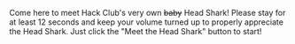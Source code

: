 Come here to meet Hack Club's very own <s>baby</s> Head Shark! Please stay for at least 12 seconds and keep your volume turned up to properly appreciate the Head Shark. Just click the "Meet the Head Shark" button to start!
